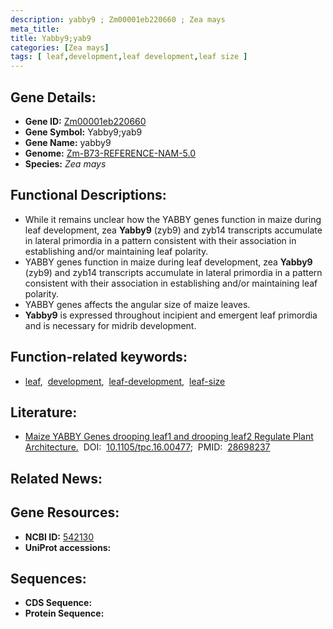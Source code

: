```yaml
---
description: yabby9 ; Zm00001eb220660 ; Zea mays
meta_title:
title: Yabby9;yab9
categories: [Zea mays]
tags: [ leaf,development,leaf development,leaf size ]
---
```


## Gene Details:
- **Gene ID:**	[Zm00001eb220660](https://www.maizegdb.org/gene_center/gene/Zm00001eb220660)
- **Gene Symbol:** Yabby9;yab9
- **Gene Name:** yabby9
- **Genome:** [Zm-B73-REFERENCE-NAM-5.0](https://www.maizegdb.org/genome/assembly/Zm-B73-REFERENCE-NAM-5.0)
- **Species:** *Zea mays*

## Functional Descriptions:
   - While it remains unclear how the YABBY genes function in maize during leaf development, zea **Yabby9** (zyb9) and zyb14 transcripts accumulate in lateral primordia in a pattern consistent with their association in establishing and/or maintaining leaf polarity.
   - YABBY genes function in maize during leaf development, zea **Yabby9** (zyb9) and zyb14 transcripts accumulate in lateral primordia in a pattern consistent with their association in establishing and/or maintaining leaf polarity.
   - YABBY genes affects the angular size of maize leaves.
   - **Yabby9** is expressed throughout incipient and emergent leaf primordia and is necessary for midrib development.

## Function-related keywords:
- [leaf](/tags/leaf/),&nbsp;&nbsp;[development](/tags/development/),&nbsp;&nbsp;[leaf-development](/tags/leaf-development/),&nbsp;&nbsp;[leaf-size](/tags/leaf-size/)

## Literature:
   - [Maize YABBY Genes drooping leaf1 and drooping leaf2 Regulate Plant Architecture.]( https://academic.oup.com/plcell/article/29/7/1622/6099203?login=true)&nbsp;&nbsp;DOI:&nbsp;&nbsp;[10.1105/tpc.16.00477](https://academic.oup.com/plcell/article/29/7/1622/6099203?login=true);&nbsp;&nbsp;PMID:&nbsp;&nbsp;[28698237](https://pubmed.ncbi.nlm.nih.gov/28698237/)

## Related News:

## Gene Resources:
- **NCBI ID:** [542130](https://www.ncbi.nlm.nih.gov/gene/?term=542130)
- **UniProt accessions:** [](https://www.uniprot.org/uniprotkb//entry)



## Sequences:
- **CDS Sequence:**
- **Protein Sequence:**
